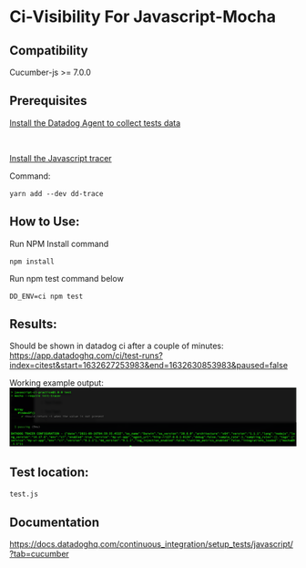 # Ci-Visibility For Javascript-Mocha
 
## Compatibility 
Cucumber-js >= 7.0.0

## Prerequisites
 [Install the Datadog Agent to collect tests data](https://docs.datadoghq.com/continuous_integration/setup_tests/agent/?tab=azurepipelines)

 <br/>

[Install the Javascript tracer](https://github.com/DataDog/dd-trace-js) 

Command:
```
yarn add --dev dd-trace
```
## How to Use:
Run NPM Install command
```
npm install 
```
Run npm test command below
```
DD_ENV=ci npm test  
```

## Results:
Should be shown in datadog ci after a couple of minutes:
https://app.datadoghq.com/ci/test-runs?index=citest&start=1632627253983&end=1632630853983&paused=false

Working example output:
![image](/test.png)

## Test location:
```
test.js
```

## Documentation
https://docs.datadoghq.com/continuous_integration/setup_tests/javascript/?tab=cucumber